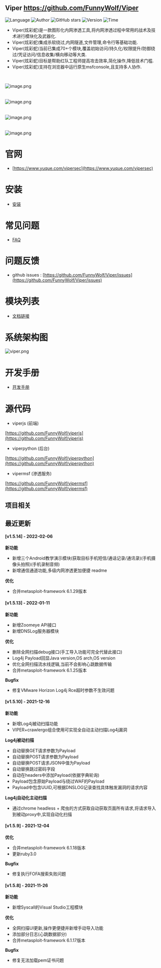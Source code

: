 ## Viper <https://github.com/FunnyWolf/Viper>
<!--auto_detail_badge_begin_0b490ffb61b26b45de3ea5d7dd8a582e-->
![Language](https://img.shields.io/badge/Language-JS/Python-blue)
![Author](https://img.shields.io/badge/Author-FunnyWolf-orange)
![GitHub stars](https://img.shields.io/github/stars/FunnyWolf/Viper.svg?style=flat&logo=github)
![Version](https://img.shields.io/badge/Version-V1.5.14-red)
![Time](https://img.shields.io/badge/Join-20210323-green)
<!--auto_detail_badge_end_fef74f2d7ea73fcc43ff78e05b1e7451-->


- Viper(炫彩蛇)是一款图形化内网渗透工具,将内网渗透过程中常用的战术及技术进行模块化及武器化.
- Viper(炫彩蛇)集成杀软绕过,内网隧道,文件管理,命令行等基础功能.
- Viper(炫彩蛇)当前已集成70+个模块,覆盖初始访问/持久化/权限提升/防御绕过/凭证访问/信息收集/横向移动等大类.
- Viper(炫彩蛇)目标是帮助红队工程师提高攻击效率,简化操作,降低技术门槛.
- Viper(炫彩蛇)支持在浏览器中运行原生msfconsole,且支持多人协作.

<br>

![image.png](https://cdn.nlark.com/yuque/0/2021/png/159259/1631687579184-a2603220-9009-4240-9709-76b503fe8174.png?x-oss-process=image%2Fresize%2Cw_1504%2Climit_0)
<br>
<br>
<br>
![image.png](https://cdn.nlark.com/yuque/0/2021/png/159259/1628573079014-871d0573-ef2a-4267-974b-1026d6ed2466.png?x-oss-process=image%2Fresize%2Cw_1504%2Climit_0)
<br>
<br>
<br>
![image.png](https://cdn.nlark.com/yuque/0/2020/png/159259/1609217703998-8bebe969-7a26-4f75-b2cb-6dca34a39951.png#align=left&display=inline&height=511&margin=%5Bobject%20Object%5D&name=image.png&originHeight=1022&originWidth=2028&size=191127&status=done&style=none&width=1014)
<br>
<br>
<br>
![image.png](https://cdn.nlark.com/yuque/0/2020/png/159259/1609217723155-f57417f1-2229-4386-888a-c8608449643c.png#align=left&display=inline&height=511&margin=%5Bobject%20Object%5D&name=image.png&originHeight=1022&originWidth=2028&size=296317&status=done&style=none&width=1014)
<br>

# 官网

- [https://www.yuque.com/vipersec](https://www.yuque.com/vipersec)

# 安装

- [安装](https://www.yuque.com/vipersec/help/olg1ua)

# 常见问题

- [FAQ](https://www.yuque.com/vipersec/faq)

# 问题反馈

- github issues : [https://github.com/FunnyWolf/Viper/issues](https://github.com/FunnyWolf/Viper/issues)

# 模块列表

- [文档链接](https://www.yuque.com/vipersec/module)

# 系统架构图
![viper.png](https://cdn.nlark.com/yuque/0/2021/png/159259/1627364231093-768d3b07-e044-4a2d-a3fa-e9ebd92a0828.png)

# 开发手册

- [开发手册](https://www.yuque.com/vipersec/code)

# 源代码

- viperjs (前端)

[https://github.com/FunnyWolf/viperjs](https://github.com/FunnyWolf/viperjs)

- viperpython (后台)

[https://github.com/FunnyWolf/viperpython](https://github.com/FunnyWolf/viperpython)

- vipermsf (渗透服务)

[https://github.com/FunnyWolf/vipermsf](https://github.com/FunnyWolf/vipermsf)

<!--auto_detail_active_begin_e1c6fb434b6f0baf6912c7a1934f772b-->
## 项目相关


## 最近更新

#### [v1.5.14] - 2022-02-06

**新功能**  
- 新增三个Android教学演示模块(获取目标手机短信/通话记录/通讯录)(手机摄像头拍照)(手机录制音频)  
- 新增通信通道功能,多级内网渗透更加便捷 readme  

**优化**  
- 合并metasploit-framework 6.1.29版本

#### [v1.5.13] - 2022-01-11

**新功能**  
- 新增Zoomeye API接口
- 新增DNSLog服务器模块

**优化**  
- 删除全网扫描debug接口(手工导入功能可完全代替此接口)
- Log4j Payload回显Java version,OS arch,OS version
- 优化全网扫描流水线逻辑,当前不会影响心跳数据传输
- 合并metasploit-framework 6.1.25版本

**Bugfix**  
- 修复VMware Horizon Log4j Rce超时参数不生效问题

#### [v1.5.10] - 2021-12-16

**新功能**  
- 新增Log4j被动扫描功能  
- VIPER+crawlergo组合使用可实现全自动主动扫描Log4j漏洞  

**Log4j被动扫描**  
- 自动替换GET请求参数为Payload  
- 自动替换POST请求参数为Payload  
- 自动替换POST请求JSON中值为Payload  
- 自动替换跳过密码字段  
- 自动在headers中添加Payload(依据字典轮询)  
- Payload包含原始Payload与绕过WAF的Payload  
- Payload中包含UUID,可根据DNSLOG记录查找具体触发漏洞的请求内容  

**Log4j自动化主动扫描**  
- 通过chrome headless + 爬虫的方式获取自动获取页面所有请求,将请求导入到被动proxy中,实现自动化扫描

#### [v1.5.9] - 2021-12-04

**优化**  
- 合并metasploit-framework 6.1.18版本  
- 更新ruby3.0  

**Bugfix**  
- 修复执行FOFA搜索失败问题

#### [v1.5.8] - 2021-11-26

**新功能**  
- 新增Syscall的Visual Studio工程模块  

**优化**  
- 全网扫描UI更新,操作更便捷并新增手动导入功能  
- 添加部分日志(心跳数据部分)  
- 合并metasploit-framework 6.1.17版本  

**Bugfix**  
- 修复无法加载pem证书问题

<!--auto_detail_active_end_f9cf7911015e9913b7e691a7a5878527-->
